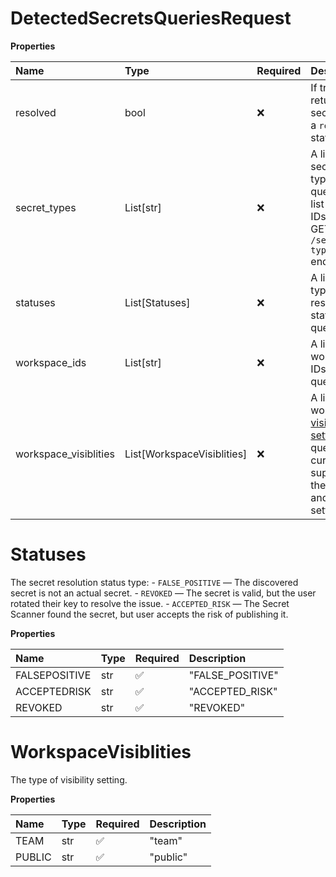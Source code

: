 # DetectedSecretsQueriesRequest

**Properties**

| Name                  | Type                       | Required | Description                                                                                                                                                                                                                                   |
| :-------------------- | :------------------------- | :------- | :-------------------------------------------------------------------------------------------------------------------------------------------------------------------------------------------------------------------------------------------- |
| resolved              | bool                       | ❌       | If true, return secrets with a `resolved` status.                                                                                                                                                                                             |
| secret_types          | List[str]                  | ❌       | A list of secrets types to query. For a list of valid IDs, use the GET `/secret-types` endpoint.                                                                                                                                              |
| statuses              | List[Statuses]             | ❌       | A list of the types of resolution statuses to query.                                                                                                                                                                                          |
| workspace_ids         | List[str]                  | ❌       | A list of workspaces IDs to query.                                                                                                                                                                                                            |
| workspace_visiblities | List[WorkspaceVisiblities] | ❌       | A list of workspace [visibility settings](https://learning.postman.com/docs/collaborating-in-postman/using-workspaces/managing-workspaces/#changing-workspace-visibility) to query. This currently supports the `team` and `public` settings. |

# Statuses

The secret resolution status type: - `FALSE_POSITIVE` — The discovered secret is not an actual secret. - `REVOKED` — The secret is valid, but the user rotated their key to resolve the issue. - `ACCEPTED_RISK` — The Secret Scanner found the secret, but user accepts the risk of publishing it.

**Properties**

| Name          | Type | Required | Description      |
| :------------ | :--- | :------- | :--------------- |
| FALSEPOSITIVE | str  | ✅       | "FALSE_POSITIVE" |
| ACCEPTEDRISK  | str  | ✅       | "ACCEPTED_RISK"  |
| REVOKED       | str  | ✅       | "REVOKED"        |

# WorkspaceVisiblities

The type of visibility setting.

**Properties**

| Name   | Type | Required | Description |
| :----- | :--- | :------- | :---------- |
| TEAM   | str  | ✅       | "team"      |
| PUBLIC | str  | ✅       | "public"    |

<!-- This file was generated by liblab | https://liblab.com/ -->
